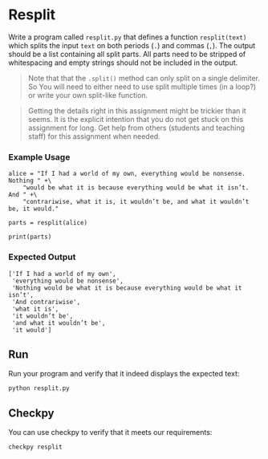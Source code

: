 # Resplit

Write a program called `resplit.py` that defines a function `resplit(text)` which splits the input `text` on both periods (`.`) and commas (`,`). The output should be a list containing all split parts. All parts need to be stripped of whitespacing and empty strings should not be included in the output.

> Note that that the `.split()` method can only split on a single delimiter. So You will need to either need to use split multiple times (in a loop?) or write your own split-like function.

> Getting the details right in this assignment might be trickier than it seems. It is the explicit intention that you do not get stuck on this assignment for long. Get help from others (students and teaching staff) for this assignment when needed.

### Example Usage

    alice = "If I had a world of my own, everything would be nonsense. Nothing " +\
        "would be what it is because everything would be what it isn’t. And " +\
        "contrariwise, what it is, it wouldn’t be, and what it wouldn’t be, it would."

    parts = resplit(alice)

    print(parts)

### Expected Output

    ['If I had a world of my own',
     'everything would be nonsense',
     'Nothing would be what it is because everything would be what it isn’t',
     'And contrariwise',
     'what it is',
     'it wouldn’t be',
     'and what it wouldn’t be',
     'it would']

## Run

Run your program and verify that it indeed displays the expected text:

    python resplit.py

## Checkpy

You can use checkpy to verify that it meets our requirements:

    checkpy resplit
